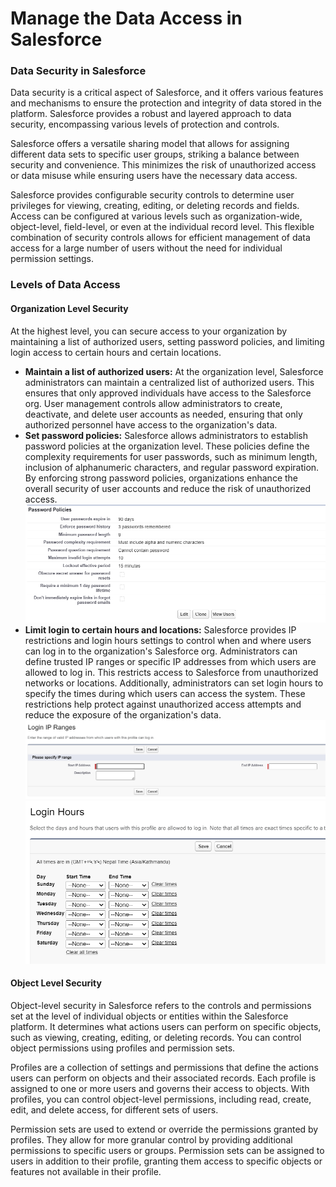 
# Manage the Data Access in Salesforce

### Data Security in Salesforce
Data security is a critical aspect of Salesforce, and it offers various features and mechanisms to ensure the protection and integrity of data stored in the platform. Salesforce provides a robust and layered approach to data security, encompassing various levels of protection and controls.

Salesforce offers a versatile sharing model that allows for assigning different data sets to specific user groups, striking a balance between security and convenience. This minimizes the risk of unauthorized access or data misuse while ensuring users have the necessary data access. 

Salesforce provides configurable security controls to determine user privileges for viewing, creating, editing, or deleting records and fields. Access can be configured at various levels such as organization-wide, object-level, field-level, or even at the individual record level. This flexible combination of security controls allows for efficient management of data access for a large number of users without the need for individual permission settings.

### Levels of Data Access
#### Organization Level Security
At the highest level, you can secure access to your organization by maintaining a list of authorized users, setting password policies, and limiting login access to certain hours and certain locations.

* **Maintain a list of authorized users:** At the organization level, Salesforce administrators can maintain a centralized list of authorized users. This ensures that only approved individuals have access to the Salesforce org. User management controls allow administrators to create, deactivate, and delete user accounts as needed, ensuring that only authorized personnel have access to the organization's data.
* **Set password policies:** Salesforce allows administrators to establish password policies at the organization level. These policies define the complexity requirements for user passwords, such as minimum length, inclusion of alphanumeric characters, and regular password expiration. By enforcing strong password policies, organizations enhance the overall security of user accounts and reduce the risk of unauthorized access.
![Password Policies](https://github.com/abhishekmanandhar/Salesforce-Developer-Roadmap/blob/main/Data%20Security/images/password%20policies.png)
* **Limit login to certain hours and locations:** Salesforce provides IP restrictions and login hours settings to control when and where users can log in to the organization's Salesforce org. Administrators can define trusted IP ranges or specific IP addresses from which users are allowed to log in. This restricts access to Salesforce from unauthorized networks or locations. Additionally, administrators can set login hours to specify the times during which users can access the system. These restrictions help protect against unauthorized access attempts and reduce the exposure of the organization's data.
![Login IP](https://github.com/abhishekmanandhar/Salesforce-Developer-Roadmap/blob/main/Data%20Security/images/login%20IP.png)
![Login Hours](https://github.com/abhishekmanandhar/Salesforce-Developer-Roadmap/blob/main/Data%20Security/images/login%20hours.png)

#### Object Level Security
Object-level security in Salesforce refers to the controls and permissions set at the level of individual objects or entities within the Salesforce platform. It determines what actions users can perform on specific objects, such as viewing, creating, editing, or deleting records. You can control object permissions using profiles and permission sets.

Profiles are a collection of settings and permissions that define the actions users can perform on objects and their associated records. Each profile is assigned to one or more users and governs their access to objects. With profiles, you can control object-level permissions, including read, create, edit, and delete access, for different sets of users.

Permission sets are used to extend or override the permissions granted by profiles. They allow for more granular control by providing additional permissions to specific users or groups. Permission sets can be assigned to users in addition to their profile, granting them access to specific objects or features not available in their profile.

